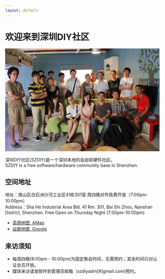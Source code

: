 ```yaml
---
layout: default
---
```


# 欢迎来到深圳DIY社区

![](images/us.jpg)

深圳DIY社区(SZDIY)是一个深圳本地的自由软硬件社区。
<br/>SZDIY is a free software/hardware community base in Shenzhen.

## 空间地址

地址：南山区白石洲沙河工业区41栋301室 周四晚对外免费开放（7:00pm-10:00pm）
<br/>Address：Sha He Industrial Area Bld. 41 Rm. 301, Bai Shi Zhou, Nanshan District, Shenzhen. Free Open on Thursday Night (7:00pm-10:00pm)

 * [高德地图, AMap](http://ditu.amap.com/place/B0FFI1Z747)
 * [谷歌地图, Google](https://www.google.com/maps/d/viewer?mid=1h01XJmSd7bjmOJZx3bT8rTDtD7E&ll=22.54299601138787%2C113.96950855851026&z=17)  


## 来访须知

 * 每周四晚(8:00pm - 10:00pm)为固定聚会时间，无需预约；其余时间只对认证会员开放。
 * 媒体来访请发邮件到管理员邮箱（szdiyadm[#]gmail.com)预约。
